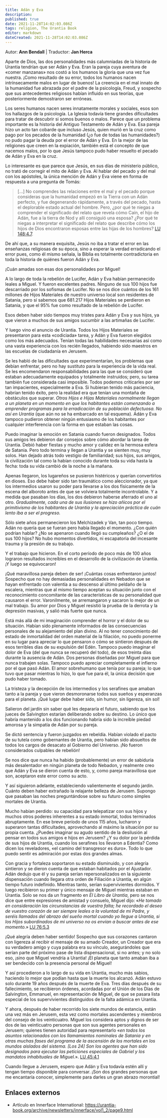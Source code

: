```yaml
---
title: Adán y Eva
description: 
published: true
date: 2021-11-28T14:02:03.086Z
tags: religion, The Urantia Book
editor: markdown
dateCreated: 2021-11-28T14:02:03.086Z
---
```


Autor: **Ann Bendall** | Traductor: **Jan Herca**

Aparte de Dios, las dos personalidades más calumniadas de la historia de Urantia tendrían que ser Adán y Eva. Eran la pareja cuya aventura de «comer manzanas» nos costó a los humanos la gloria que una vez fue nuestra. ¡Como resultado de su error, todos los humanos nacen intrínsecamente malos en lugar de buenos! La creencia en el mal innato de la humanidad fue abrazada por el padre de la psicología, Freud, y sospecho que sus antecedentes religiosos habían influido en sus teorías, que posteriormente demostraron ser erróneas.

Los seres humanos nacen seres innatamente morales y sociales, esos son los hallazgos de la psicología. La Iglesia todavía tiene grandes dificultades para tratar de descubrir si somos buenos o malos. Parece que un problema importante es la historia del Antiguo Testamento de Adán y Eva. Esa pareja hizo un acto tan cobarde que incluso Jesús, quien murió en la cruz como pago por los pecados de la humanidad (¿o fue de todas las humanidades?) no pudo pagar la deuda por el error de Adán y Eva. En la mejor de las religiones que creen en la expiación, también está el concepto de que nacemos malos, por lo que Jesús tampoco pudo haber resuelto el pecado de Adán y Eva en la cruz.

Lo interesante es que parece que Jesús, en sus días de ministerio público, no trató de corregir el mito de Adán y Eva. Al hablar del pecado y del mal con los apóstoles, la única mención de Adán y Eva viene en forma de respuesta a una pregunta de Tomás:

> [...] No comprendes las relaciones entre el mal y el pecado porque consideras que la humanidad empezó en la Tierra con un Adán perfecto, y fue degenerando rápidamente, a través del pecado, hasta el deplorable estado actual del hombre. Pero, ¿por qué te niegas a comprender el significado del relato que revela cómo Caín, el hijo de Adán, fue a la tierra de Nod y allí consiguió una esposa? ¿Por qué te niegas a interpretar el significado del relato que describe cómo los hijos de Dios encontraron esposas entre las hijas de los hombres? [LU 148:4.7](/es/The_Urantia_Book/148#p4_7).

De ahí que, a su manera exquisita, Jesús no iba a tratar el error en las enseñanzas religiosas de su época, sino a esperar la verdad erradicando el error pues, como él mismo señala, la Biblia es totalmente contradictoria en toda la historia de quiénes fueron Adán y Eva.

¡Cuán amadas son esas dos personalidades por Miguel!

A lo largo de toda la rebelión de Lucifer, Adán y Eva habían permanecido leales a Miguel. Y fueron excelentes padres. Ninguno de sus 100 hijos fue descarriado por los sofismas de Lucifer. No se nos dice cuántos de los 161 millones de Hijos Materiales de nuestro universo local son residentes de Satania, pero sí sabemos que 681.217 Hijos Materiales se perdieron en Satania, y que el 95% fue como resultado de la rebelión de Lucifer.

Esos deben haber sido tiempos muy tristes para Adán y Eva y sus hijos, ya que vieron a muchos de sus amigos sucumbir a las artimañas de Lucifer.

Y luego vino el anuncio de Urantia. Todos los Hijos Materiales se presentaron para esta «codiciada» tarea, y Adán y Eva fueron elegidos como los más adecuados. Tenían todas las habilidades necesarias así como una vasta experiencia con los recién llegados, habiendo sido maestros en las escuelas de ciudadanía en Jerusem.

Se les habló de las dificultades que experimentarían, los problemas que debían enfrentar, pero no hay sustituto para la experiencia de la vida real. Se les encomendaron responsabilidades para las que se consideró que estaban adecuadamente equipados y totalmente instruidos; pero, su tarea también fue considerada casi imposible. Todos podemos criticarles por ser tan impacientes, especialmente a Eva. Si hubieran tenido más paciencia, habrían tenido éxito, pero la realidad era que tenían una montaña de obstáculos que superar. _Otros Hijos e Hijas Materiales normalmente llegan a un planeta en un momento en que los habitantes están comenzando a emprender programas para la erradicación de su población defectuosa._ _No así en Urantia_ (que aún no se ha embarcado en tal esquema). Adán y Eva tampoco pudieron obtener ningún entusiasmo de los habitantes por cualquier interferencia con la forma en que estaban las cosas.

Puedo imaginar la emoción en Satania cuando fueron designados. Todos sus amigos les debieron dar consejos sobre cómo abordar la tarea de Urantia. Debió haber fiestas y mucho amor y calidez en la hermosa esfera de Satania. Pero todo termina y llegan a Urantia y se sienten muy, muy solos. Han dejado atrás todo vestigio de familiaridad; sus hijos, sus amigos, la civilización tal como la habían conocido durante toda su vida hasta la fecha: toda su vida cambió de la noche a la mañana.

Apenas llegaron, los lugareños se pusieron histéricos y querían convertirlos en dioses. Eso debe haber sido tan traumático como aleccionador, ya que los intermedios usaron su poder para llevarse a los dos físicamente de la escena del alboroto antes de que se volviera totalmente incontrolable. Y a medida que pasaban los días, los dos debieron haberse aferrado el uno al otro. _Gradualmente, cada una de sus ilusiones se hizo añicos por el primitivismo de los habitantes de Urantia y la apreciación práctica de cuán lento iba a ser el progreso._

Sólo siete años permanecieron los Melchizadek y Van, tan poco tiempo. Adán no quería que se fueran pero había llegado el momento. ¿Con quién podrían hablar? ¿No se apenaron cuando llegó su cumpleaños? ¿O el de sus 100 hijos? No hubo momentos divertidos, ni escapatoria del incesante trauma y la presión de su trabajo.

Y el trabajo que hicieron. En el corto período de poco más de 100 años lograron resultados increíbles en el desarrollo de la civilización de Urantia. ¡Y luego se equivocaron!

¡Qué maravillosa pareja deben de ser! ¡Cuántas cosas enfrentaron juntos! Sospecho que no hay demasiadas personalidades en Nebadon que se hayan enfrentado con valentía a su descenso al último peldaño de la escalera, mientras que al mismo tiempo aceptan su situación junto con el reconocimiento concomitante de las características de su personalidad que causaron el error. Varonilmente, se arremangaron y sacaron lo mejor de un mal trabajo. Su amor por Dios y Miguel resistió la prueba de la derrota y la depresión masivas, y salió más fuerte que nunca.

Está más allá de mi imaginación comprender el horror y el dolor de su situación. Habían sido plenamente informados de las consecuencias personales de su alejamiento del plan divino. Al no tener conocimiento del estado de inmortalidad del orden material de la filiación, no puedo ponerme en su lugar para apreciar lo que pensaron o cómo se sintieron después de esos terribles días de su expulsión del Edén. Tampoco puedo imaginar el dolor de Eva (del que nunca se recuperó del todo), de esos treinta días durante la ausencia de Adán. Dos personas diseñadas por Miguel para que nunca trabajen solas. Tampoco puedo apreciar completamente el infierno por el que pasó Adán. El amor sobrehumano que tenía por su pareja; lo que tuvo que pasar mientras lo hizo, lo que fue para él, la única decisión que pudo haber tomado.

La tristeza y la decepción de los intermedios y los serafines que amaban tanto a la pareja y que vieron desmoronarse todos sus sueños y esperanzas para el planeta. ¡Qué lugar debe haber sido, sin humor, sin ligereza, sin sol!

Salieron del jardín sin saber qué les depararía el futuro, sabiendo que los jueces de Salvington estarían deliberando sobre su destino. Lo único que habría mantenido a los dos funcionando habría sido la increíble piedad amorosa y la simpatía de Adán por su pareja.

Se dictó sentencia y fueron juzgados en rebeldía. Habían violado el pacto de su tutela como gobernantes de Urantia, pero habían sido absueltos de todos los cargos de desacato al Gobierno del Universo. ¡No fueron considerados culpables de rebelión!

Se nos dice que nunca ha habido (probablemente) un error de sabiduría más desalentador en ningún planeta de todo Nebadon, y realmente creo que Adán y Eva se dieron cuenta de esto, y, como pareja maravillosa que son, aceptaron este error como su acto.

Y así siguieron adelante, estableciendo valientemente el segundo jardín. Cuánto deben haber extrañado la relajante belleza de Jerusem. Supongo que pasaban las noches preguntándose sobre su futuro como simples mortales de Urantia.

Mucho habían perdido: su capacidad para telepatizar con sus hijos y muchos otros poderes inherentes a su estado inmortal, todos terminados abruptamente. En ese breve período de unos 115 años, lucharon y superaron tantas dificultades, aprovechando al máximo la situación por su propia cuenta. ¿Puedes imaginar su agudo sentido de la desilusión al pensar en todos sus amigos e hijos en Jerusem? ¿Y su dolor por la pérdida de sus hijos de Urantia, cuando los serafines los llevaron a Edentia? Como dicen los reveladores, «el camino del transgresor es duro». Todo lo que puedo sentir es admiración por estas dos grandes almas.

Con gracia y fortaleza soportaron su estado disminuido, y con alegría sintieron y se dieron cuenta de que estaban habitados por el Ajustador. Adán dedujo que él y su pareja serían repersonalizados en la siguiente dispensación cuando llegara otra orden de Filiación a Urantia, en algún tiempo futuro indefinido. Mientras tanto, serían supervivientes dormidos. Y luego recibieron su primer y único mensaje de Miguel mientras estaban en Urantia. Solo se nos da un fragmento en _El Libro de Urantia_, pero se nos dice que entre expresiones de amistad y consuelo, Miguel dijo: «_He tomado en consideración las circunstancias de vuestra falta; he recordado el deseo de vuestro corazón de ser siempre leales a la voluntad de mi Padre, y seréis llamados del abrazo del sueño mortal cuando yo llegue a Urantia, si los Hijos subordinados de mi universo no os envían a buscar antes de ese momento._» [LU 76:5.3](/es/The_Urantia_Book/76#p5_3)

¡Qué alegría deben haber sentido! Sospecho que sus corazones cantaron con ligereza al recibir el mensaje de su amado Creador, un Creador que era su verdadero amigo y cuya palabra era su vínculo, asegurándoles que serían parte del próximo pase de lista dispensacional, si no antes; y no solo eso, ¡sino que Miguel vendría a Urantia! ¡El planeta que tanto amaban iba a ser bendecido con la presencia personal de Miguel!

Y así procedieron a lo largo de su vida en Urantia, mucho más sabios, haciendo lo mejor que podían hasta que la muerte los alcanzó. Adán estuvo solo durante 19 años después de la muerte de Eva. Tres días después de su fallecimiento, se recibieron órdenes, acordadas por el Unión de los Días de Salvington, Emmanuel, en representación de Miguel, de que se pasara lista especial de los supervivientes distinguidos de la falta adámica en Urantia.

Y ahora, después de haber recorrido los siete mundos de estancia, están una vez más en Jerusem, esta vez como mortales ascendentes y miembros del consejo de los veinticuatro. Miguel los considera aptos y dignos de ser dos de las veinticuatro personas que son sus agentes personales en Jerusem; quienes tienen autoridad para representarlo «_en todos los asuntos relacionados con los llamamientos nominales de Satania y en otras muchas fases del programa de la ascensión de los mortales en los mundos aislados del sistema. [Los 24] Son los agentes que han sido designados para ejecutar las peticiones especiales de Gabriel y los mandatos inhabituales de Miguel._». [LU 45:4.1](/es/The_Urantia_Book/45#p4_1)

Cuando llegue a Jerusem, espero que Adán y Eva todavía estén allí y tengan tiempo disponible para conversar. ¡Son dos grandes personas que me encantaría conocer, simplemente para darles un gran abrazo morontial!

## Enlaces externos

* Artículo en Innerface International: https://urantia-book.org/archive/newsletters/innerface/vol1_2/page9.html